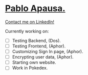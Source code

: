 # [Pablo Apausa.](https://apausa.dev)
[Contact me on LinkedIn!](https://www.linkedin.com/in/apausa/)


Currently working on: 
- [ ] Testing Backend, (Dos).
- [ ] Testing Frontend, (Aphor). 
- [ ] Customizing Sign In page, (Aphor). 
- [ ] Encrypting user data, (Aphor). 
- [ ] Starting own website.
- [ ] Work in Pokedex.
